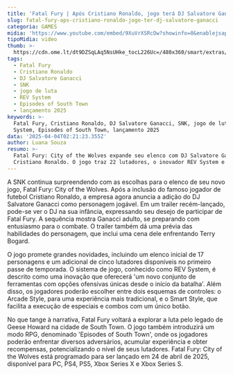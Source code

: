 ```yaml
---
title: 'Fatal Fury | Após Cristiano Ronaldo, jogo terá DJ Salvatore Ganacci'
slug: fatal-fury-aps-cristiano-ronaldo-jogo-ter-dj-salvatore-ganacci
categoria: GAMES
midia: 'https://www.youtube.com/embed/9XuVrXSRcOw?showinfo=0&enablejsapi=1'
tipoMidia: video
thumb: >-
  https://cdn.ome.lt/dt9DZSqLAq5NsUHke_tocL226Uc=/480x360/smart/extras/conteudos/FATAL_FURY__CotW__Salvatore_GanacciAnnouncement_Trailer_1-12_screenshot.png
tags:
  - Fatal Fury
  - Cristiano Ronaldo
  - DJ Salvatore Ganacci
  - SNK
  - jogo de luta
  - REV System
  - Episodes of South Town
  - lançamento 2025
keywords: >-
  Fatal Fury, Cristiano Ronaldo, DJ Salvatore Ganacci, SNK, jogo de luta, REV
  System, Episodes of South Town, lançamento 2025
data: '2025-04-04T02:21:23.355Z'
author: Luana Souza
resumo: >-
  Fatal Fury: City of the Wolves expande seu elenco com DJ Salvatore Ganacci e
  Cristiano Ronaldo. O jogo traz 22 lutadores, o inovador REV System e modo RPG.
---
```


A SNK continua surpreendendo com as escolhas para o elenco de seu novo jogo, Fatal Fury: City of the Wolves. Após a inclusão do famoso jogador de futebol Cristiano Ronaldo, a empresa agora anuncia a adição do DJ Salvatore Ganacci como personagem jogável. Em um trailer recém-lançado, pode-se ver o DJ na sua infância, expressando seu desejo de participar de Fatal Fury. A sequência mostra Ganacci adulto, se preparando com entusiasmo para o combate. O trailer também dá uma prévia das habilidades do personagem, que inclui uma cena dele enfrentando Terry Bogard.

O jogo promete grandes novidades, incluindo um elenco inicial de 17 personagens e um adicional de cinco lutadores disponíveis no primeiro passe de temporada. O sistema de jogo, conhecido como REV System, é descrito como uma inovação que oferecerá 'um novo conjunto de ferramentas com opções ofensivas únicas desde o início da batalha'. Além disso, os jogadores poderão escolher entre dois esquemas de controles: o Arcade Style, para uma experiência mais tradicional, e o Smart Style, que facilita a execução de especiais e combos com um único botão.

No que tange à narrativa, Fatal Fury voltará a explorar a luta pelo legado de Geese Howard na cidade de South Town. O jogo também introduzirá um modo RPG, denominado 'Episodes of South Town', onde os jogadores poderão enfrentar diversos adversários, acumular experiência e obter recompensas, potencializando o nível de seus lutadores. Fatal Fury: City of the Wolves está programado para ser lançado em 24 de abril de 2025, disponível para PC, PS4, PS5, Xbox Series X e Xbox Series S.
